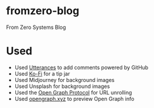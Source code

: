 # fromzero-blog

From Zero Systems Blog

# Used

* Used [Utterances](https://utteranc.es/) to add comments powered by GitHub
* Used [Ko-Fi](https://ko-fi.com/pebaz) for a tip jar
* Used Midjourney for background images
* Used Unsplash for background images
* Used the [Open Graph Protocol](https://ogp.me/) for URL unrolling
* Used [opengraph.xyz](https://www.opengraph.xyz/) to preview Open Graph info
